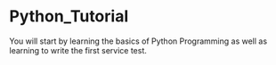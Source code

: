 # Python_Tutorial
You will start by learning the basics of Python Programming as well as learning to write the first service test.


